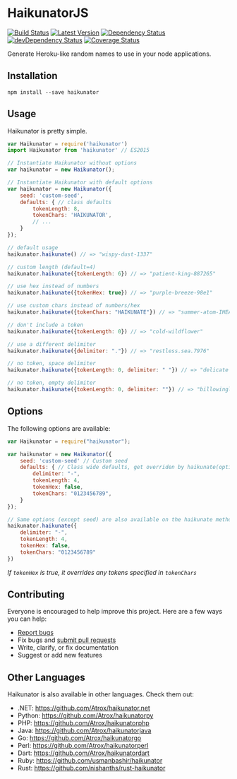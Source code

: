 # HaikunatorJS

[![Build Status](https://img.shields.io/travis/Atrox/haikunatorjs.svg?style=flat-square)](https://travis-ci.org/Atrox/haikunatorjs)
[![Latest Version](https://img.shields.io/npm/v/haikunator.svg?style=flat-square)](https://www.npmjs.com/package/haikunator)
[![Dependency Status](https://img.shields.io/david/atrox/haikunatorjs.svg?style=flat-square)](https://david-dm.org/atrox/haikunatorjs)
[![devDependency Status](https://img.shields.io/david/dev/atrox/haikunatorjs.svg?style=flat-square)](https://david-dm.org/atrox/haikunatorjs#info=devDependencies)
[![Coverage Status](https://img.shields.io/coveralls/Atrox/haikunatorjs.svg?style=flat-square)](https://coveralls.io/r/Atrox/haikunatorjs)

Generate Heroku-like random names to use in your node applications.

## Installation

```
npm install --save haikunator
```

## Usage

Haikunator is pretty simple.

```javascript
var Haikunator = require('haikunator')
import Haikunator from 'haikunator' // ES2015

// Instantiate Haikunator without options
var haikunator = new Haikunator();

// Instantiate Haikunator with default options
var haikunator = new Haikunator({
    seed: 'custom-seed',
    defaults: { // class defaults
        tokenLength: 8,
        tokenChars: 'HAIKUNATOR',
        // ...
    }
});

// default usage
haikunator.haikunate() // => "wispy-dust-1337"

// custom length (default=4)
haikunator.haikunate({tokenLength: 6}) // => "patient-king-887265"

// use hex instead of numbers
haikunator.haikunate({tokenHex: true}) // => "purple-breeze-98e1"

// use custom chars instead of numbers/hex
haikunator.haikunate({tokenChars: "HAIKUNATE"}) // => "summer-atom-IHEA"

// don't include a token
haikunator.haikunate({tokenLength: 0}) // => "cold-wildflower"

// use a different delimiter
haikunator.haikunate({delimiter: "."}) // => "restless.sea.7976"

// no token, space delimiter
haikunator.haikunate({tokenLength: 0, delimiter: " "}) // => "delicate haze"

// no token, empty delimiter
haikunator.haikunate({tokenLength: 0, delimiter: ""}) // => "billowingleaf"
```

## Options

The following options are available:

```javascript
var Haikunator = require("haikunator");

var haikunator = new Haikunator({
    seed: 'custom-seed' // Custom seed
    defaults: { // Class wide defaults, get overriden by haikunate(options)
        delimiter: "-",
        tokenLength: 4,
        tokenHex: false,
        tokenChars: "0123456789",
    }
});

// Same options (except seed) are also available on the haikunate method
haikunator.haikunate({
    delimiter: "-",
    tokenLength: 4,
    tokenHex: false,
    tokenChars: "0123456789"
})
```
*If ```tokenHex``` is true, it overrides any tokens specified in ```tokenChars```*

## Contributing

Everyone is encouraged to help improve this project. Here are a few ways you can help:

- [Report bugs](https://github.com/atrox/haikunatorjs/issues)
- Fix bugs and [submit pull requests](https://github.com/atrox/haikunatorjs/pulls)
- Write, clarify, or fix documentation
- Suggest or add new features

## Other Languages

Haikunator is also available in other languages. Check them out:

- .NET: https://github.com/Atrox/haikunator.net
- Python: https://github.com/Atrox/haikunatorpy
- PHP: https://github.com/Atrox/haikunatorphp
- Java: https://github.com/Atrox/haikunatorjava
- Go: https://github.com/Atrox/haikunatorgo
- Perl: https://github.com/Atrox/haikunatorperl
- Dart: https://github.com/Atrox/haikunatordart
- Ruby: https://github.com/usmanbashir/haikunator
- Rust: https://github.com/nishanths/rust-haikunator
